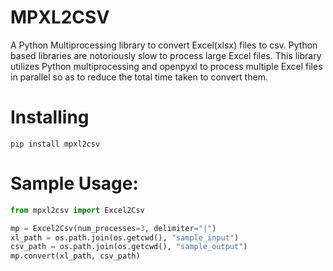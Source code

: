 # MPXL2CSV
A Python Multiprocessing library to convert Excel(xlsx) files to csv. Python based libraries are notoriously slow to process large Excel files. This library utilizes Python multiprocessing and openpyxl to process multiple Excel files in parallel so as to reduce the total time taken to convert them. 
# Installing
```
pip install mpxl2csv
```
# Sample Usage:
```Python
from mpxl2csv import Excel2Csv

mp = Excel2Csv(num_processes=3, delimiter="|")
xl_path = os.path.join(os.getcwd(), "sample_input")
csv_path = os.path.join(os.getcwd(), "sample_output")
mp.convert(xl_path, csv_path) 

```